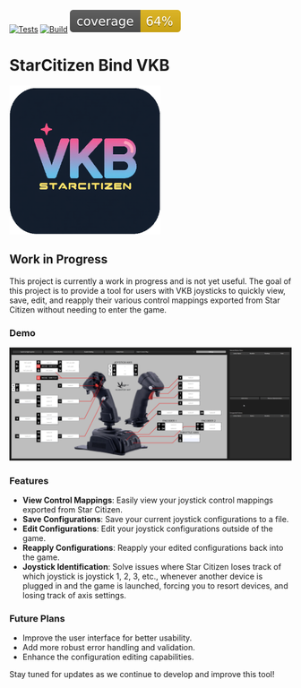 
[![Tests](https://github.com/TheCodingLand/StarCitizenBindVkb/actions/workflows/test.yml/badge.svg)](https://github.com/TheCodingLand/StarCitizenBindVkb/actions/workflows/test.yml)
[![Build](https://github.com/TheCodingLand/StarCitizenBindVkb/actions/workflows/build.yml/badge.svg)](https://github.com/TheCodingLand/StarCitizenBindVkb/actions/workflows/build.yml)
![Coverage](./coverage.svg)


# StarCitizen Bind VKB


<img src="logo.png" alt="logo" width=270>

## Work in Progress

This project is currently a work in progress and is not yet useful. The goal of this project is to provide a tool for users with VKB joysticks to quickly view, save, edit, and reapply their various control mappings exported from Star Citizen without needing to enter the game.

### Demo

![Demo](wip.gif)

### Features

- **View Control Mappings**: Easily view your joystick control mappings exported from Star Citizen.
- **Save Configurations**: Save your current joystick configurations to a file.
- **Edit Configurations**: Edit your joystick configurations outside of the game.
- **Reapply Configurations**: Reapply your edited configurations back into the game.
- **Joystick Identification**: Solve issues where Star Citizen loses track of which joystick is joystick 1, 2, 3, etc., whenever another device is plugged in and the game is launched,  forcing you to resort devices, and losing track of axis settings.

### Future Plans

- Improve the user interface for better usability.
- Add more robust error handling and validation.
- Enhance the configuration editing capabilities.

Stay tuned for updates as we continue to develop and improve this tool!
